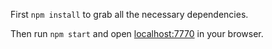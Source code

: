 First `npm install` to grab all the necessary dependencies. 

Then run `npm start` and open <localhost:7770> in your browser.
